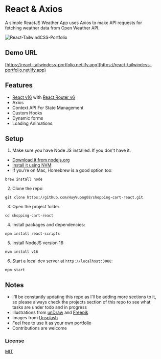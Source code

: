 # React & Axios

A simple ReactJS Weather App uses Axios to make API requests for fetching weather data from Open Weather API.

![React-TailwindCSS-Portfolio](https://user-images.githubusercontent.com/16396664/146666086-28e88beb-c2f0-431f-adfb-2396d8f64c80.png)

## Demo URL

[https://react-tailwindcss-portfolio.netlify.app](https://react-tailwindcss-portfolio.netlify.app)

## Features

-   [React v16](https://reactjs.org) with [React Router v6](https://reactrouter.com)
-   Axios
-   Context API For State Management
-   Custom Hooks
-   Dynamic forms
-   Loading Animations

## Setup

1. Make sure you have Node JS installed. If you don't have it:

-   [Download it from nodejs.org](https://nodejs.org)
-   [Install it using NVM ](https://github.com/nvm-sh/nvm)
-   If you're on Mac, Homebrew is a good option too:

```
brew install node
```

2. Clone the repo:

```
git clone https://github.com/HuyVuong08/shopping-cart-react.git
```

3. Open the project folder:

```
cd shopping-cart-react
```

4. Install packages and dependencies:

```
npm install react-scripts
```

5. Install NodeJS version 16:

```
nvm install v16
```

6. Start a local dev server at `http://localhost:3000`:

```
npm start
```

## Notes

-   I'll be constantly updating this repo as I'll be adding more sections to it, so please always check the projects section of this repo to see what tasks are under todo and in progress
-   Illustrations from [unDraw](https://undraw.co) and [Freepik](https://freepik.com)
-   Images from [Unsplash](https://unsplash.com)
-   Feel free to use it as your own portfolio
-   Contributions are welcome

### License

[MIT](https://github.com/HuyVuong08/shopping-cart-react.git)